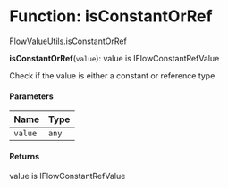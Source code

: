 # Function: isConstantOrRef

[FlowValueUtils](/en/auto-docs/form-materials/modules/FlowValueUtils.md).isConstantOrRef

**isConstantOrRef**(`value`): value is IFlowConstantRefValue

Check if the value is either a constant or reference type

#### Parameters

| Name | Type |
| :------ | :------ |
| `value` | `any` |

#### Returns

value is IFlowConstantRefValue
